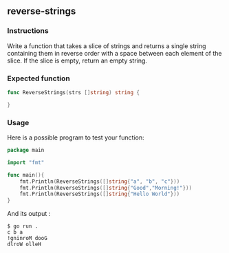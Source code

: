 ## reverse-strings

### Instructions

Write a function that takes a slice of strings and returns a single string containing them in reverse order with a space between each element of the slice. If the slice is empty, return an empty string.

### Expected function

```go
func ReverseStrings(strs []string) string {

}
```

### Usage

Here is a possible program to test your function:

```go
package main

import "fmt"

func main(){
    fmt.Println(ReverseStrings([]string{"a", "b", "c"}))
    fmt.Println(ReverseStrings([]string{"Good","Morning!"}))
    fmt.Println(ReverseStrings([]string{"Hello World"}))
}
```

And its output :

```console
$ go run .
c b a
!gninroM dooG
dlroW olleH
```
